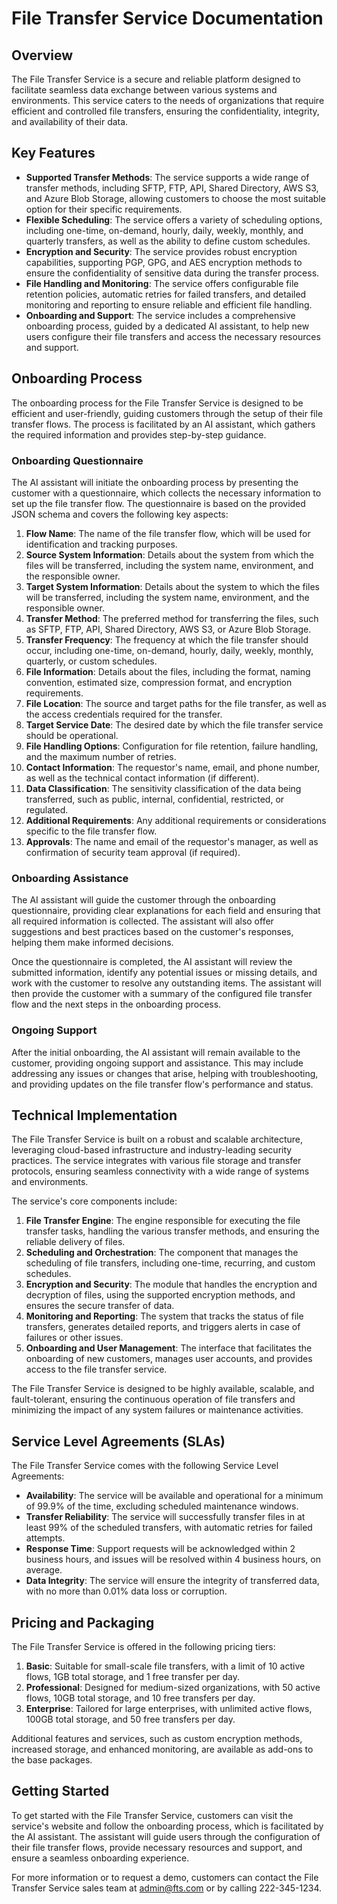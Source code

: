 # File Transfer Service Documentation

## Overview
The File Transfer Service is a secure and reliable platform designed to facilitate seamless data exchange between various systems and environments. This service caters to the needs of organizations that require efficient and controlled file transfers, ensuring the confidentiality, integrity, and availability of their data.

## Key Features
- **Supported Transfer Methods**: The service supports a wide range of transfer methods, including SFTP, FTP, API, Shared Directory, AWS S3, and Azure Blob Storage, allowing customers to choose the most suitable option for their specific requirements.
- **Flexible Scheduling**: The service offers a variety of scheduling options, including one-time, on-demand, hourly, daily, weekly, monthly, and quarterly transfers, as well as the ability to define custom schedules.
- **Encryption and Security**: The service provides robust encryption capabilities, supporting PGP, GPG, and AES encryption methods to ensure the confidentiality of sensitive data during the transfer process.
- **File Handling and Monitoring**: The service offers configurable file retention policies, automatic retries for failed transfers, and detailed monitoring and reporting to ensure reliable and efficient file handling.
- **Onboarding and Support**: The service includes a comprehensive onboarding process, guided by a dedicated AI assistant, to help new users configure their file transfers and access the necessary resources and support.

## Onboarding Process
The onboarding process for the File Transfer Service is designed to be efficient and user-friendly, guiding customers through the setup of their file transfer flows. The process is facilitated by an AI assistant, which gathers the required information and provides step-by-step guidance.

### Onboarding Questionnaire
The AI assistant will initiate the onboarding process by presenting the customer with a questionnaire, which collects the necessary information to set up the file transfer flow. The questionnaire is based on the provided JSON schema and covers the following key aspects:

1. **Flow Name**: The name of the file transfer flow, which will be used for identification and tracking purposes.
2. **Source System Information**: Details about the system from which the files will be transferred, including the system name, environment, and the responsible owner.
3. **Target System Information**: Details about the system to which the files will be transferred, including the system name, environment, and the responsible owner.
4. **Transfer Method**: The preferred method for transferring the files, such as SFTP, FTP, API, Shared Directory, AWS S3, or Azure Blob Storage.
5. **Transfer Frequency**: The frequency at which the file transfer should occur, including one-time, on-demand, hourly, daily, weekly, monthly, quarterly, or custom schedules.
6. **File Information**: Details about the files, including the format, naming convention, estimated size, compression format, and encryption requirements.
7. **File Location**: The source and target paths for the file transfer, as well as the access credentials required for the transfer.
8. **Target Service Date**: The desired date by which the file transfer service should be operational.
9. **File Handling Options**: Configuration for file retention, failure handling, and the maximum number of retries.
10. **Contact Information**: The requestor's name, email, and phone number, as well as the technical contact information (if different).
11. **Data Classification**: The sensitivity classification of the data being transferred, such as public, internal, confidential, restricted, or regulated.
12. **Additional Requirements**: Any additional requirements or considerations specific to the file transfer flow.
13. **Approvals**: The name and email of the requestor's manager, as well as confirmation of security team approval (if required).

### Onboarding Assistance
The AI assistant will guide the customer through the onboarding questionnaire, providing clear explanations for each field and ensuring that all required information is collected. The assistant will also offer suggestions and best practices based on the customer's responses, helping them make informed decisions.

Once the questionnaire is completed, the AI assistant will review the submitted information, identify any potential issues or missing details, and work with the customer to resolve any outstanding items. The assistant will then provide the customer with a summary of the configured file transfer flow and the next steps in the onboarding process.

### Ongoing Support
After the initial onboarding, the AI assistant will remain available to the customer, providing ongoing support and assistance. This may include addressing any issues or changes that arise, helping with troubleshooting, and providing updates on the file transfer flow's performance and status.

## Technical Implementation
The File Transfer Service is built on a robust and scalable architecture, leveraging cloud-based infrastructure and industry-leading security practices. The service integrates with various file storage and transfer protocols, ensuring seamless connectivity with a wide range of systems and environments.

The service's core components include:

1. **File Transfer Engine**: The engine responsible for executing the file transfer tasks, handling the various transfer methods, and ensuring the reliable delivery of files.
2. **Scheduling and Orchestration**: The component that manages the scheduling of file transfers, including one-time, recurring, and custom schedules.
3. **Encryption and Security**: The module that handles the encryption and decryption of files, using the supported encryption methods, and ensures the secure transfer of data.
4. **Monitoring and Reporting**: The system that tracks the status of file transfers, generates detailed reports, and triggers alerts in case of failures or other issues.
5. **Onboarding and User Management**: The interface that facilitates the onboarding of new customers, manages user accounts, and provides access to the file transfer service.

The File Transfer Service is designed to be highly available, scalable, and fault-tolerant, ensuring the continuous operation of file transfers and minimizing the impact of any system failures or maintenance activities.

## Service Level Agreements (SLAs)
The File Transfer Service comes with the following Service Level Agreements:

- **Availability**: The service will be available and operational for a minimum of 99.9% of the time, excluding scheduled maintenance windows.
- **Transfer Reliability**: The service will successfully transfer files in at least 99% of the scheduled transfers, with automatic retries for failed attempts.
- **Response Time**: Support requests will be acknowledged within 2 business hours, and issues will be resolved within 4 business hours, on average.
- **Data Integrity**: The service will ensure the integrity of transferred data, with no more than 0.01% data loss or corruption.

## Pricing and Packaging
The File Transfer Service is offered in the following pricing tiers:

1. **Basic**: Suitable for small-scale file transfers, with a limit of 10 active flows, 1GB total storage, and 1 free transfer per day.
2. **Professional**: Designed for medium-sized organizations, with 50 active flows, 10GB total storage, and 10 free transfers per day.
3. **Enterprise**: Tailored for large enterprises, with unlimited active flows, 100GB total storage, and 50 free transfers per day.

Additional features and services, such as custom encryption methods, increased storage, and enhanced monitoring, are available as add-ons to the base packages.

## Getting Started
To get started with the File Transfer Service, customers can visit the service's website and follow the onboarding process, which is facilitated by the AI assistant. The assistant will guide users through the configuration of their file transfer flows, provide necessary resources and support, and ensure a seamless onboarding experience.

For more information or to request a demo, customers can contact the File Transfer Service sales team at admin@fts.com or by calling 222-345-1234.